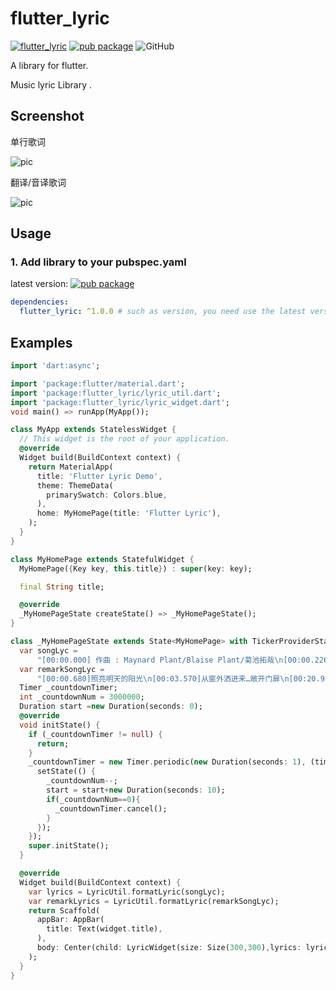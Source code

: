 # flutter_lyric

[![flutter_lyric](https://img.shields.io/badge/ozyl-flutterLyric-blue.svg)](https://github.com/ozyl/flutter_lyric)
[![pub package](https://img.shields.io/pub/v/flutter_lyric.svg)](https://pub.dartlang.org/packages/flutter_lyric)
![GitHub](https://img.shields.io/github/license/ozyl/flutter_lyric.svg)

A library for flutter.

Music lyric Library .

## Screenshot

单行歌词

![pic](https://github.com/ozyl/flutter_lyric/blob/master/screenshot/Screenshot_2019-12-16-16-04-35-915_cn.okzyl.flutter_lyric_example.jpg?raw=true)

翻译/音译歌词

![pic](https://github.com/ozyl/flutter_lyric/raw/master/screenshot/Screenshot_2019-12-16-16-24-13-083_cn.okzyl.flutter_lyric_example.jpg)


## Usage

### 1. Add library to your pubspec.yaml

latest version: [![pub package](https://img.shields.io/pub/v/flutter_lyric.svg)](https://pub.dartlang.org/packages/flutter_lyric)

```yaml
dependencies:
  flutter_lyric: ^1.0.0 # such as version, you need use the latest version of pub.
```

## Examples

```dart
import 'dart:async';

import 'package:flutter/material.dart';
import 'package:flutter_lyric/lyric_util.dart';
import 'package:flutter_lyric/lyric_widget.dart';
void main() => runApp(MyApp());

class MyApp extends StatelessWidget {
  // This widget is the root of your application.
  @override
  Widget build(BuildContext context) {
    return MaterialApp(
      title: 'Flutter Lyric Demo',
      theme: ThemeData(
        primarySwatch: Colors.blue,
      ),
      home: MyHomePage(title: 'Flutter Lyric'),
    );
  }
}

class MyHomePage extends StatefulWidget {
  MyHomePage({Key key, this.title}) : super(key: key);

  final String title;

  @override
  _MyHomePageState createState() => _MyHomePageState();
}

class _MyHomePageState extends State<MyHomePage> with TickerProviderStateMixin{
  var songLyc =
      "[00:00.000] 作曲 : Maynard Plant/Blaise Plant/菊池拓哉\n[00:00.226] 作词 : Maynard Plant/Blaise Plant/菊池拓哉\n[00:00.680]明日を照らすよSunshine\n[00:03.570]窓から射し込む…扉開いて\n[00:20.920]Stop!'cause you got me thinking\n[00:22.360]that I'm a little quicker\n[00:23.520]Go!Maybe the rhythm's off,\n[00:25.100]but I will never let you\n[00:26.280]Know!I wish that you could see it for yourself.\n[00:28.560]It's not,it's not,just stop,hey y'all!やだ!\n[00:30.930]I never thought that I would take over it all.\n[00:33.420]And now I know that there's no way I could fall.\n[00:35.970]You know it's on and on and off and on,\n[00:38.210]And no one gets away.\n[00:40.300]僕の夢は何処に在るのか?\n[00:45.100]影も形も見えなくて\n[00:50.200]追いかけていた守るべきもの\n[00:54.860]There's a sunshine in my mind\n[01:02.400]明日を照らすよSunshineどこまでも続く\n[01:07.340]目の前に広がるヒカリの先へ\n[01:12.870]未来の\n[01:15.420]輝く\n[01:18.100]You know it's hard,just take a chance.\n[01:19.670]信じて\n[01:21.289]明日も晴れるかな?\n[01:32.960]ほんの些細なことに何度も躊躇ったり\n[01:37.830]誰かのその言葉いつも気にして\n[01:42.850]そんな弱い僕でも「いつか必ずきっと!」\n[01:47.800]強がり?それも負け惜しみ?\n[01:51.940]僕の夢は何だったのか\n[01:56.720]大事なことも忘れて\n[02:01.680]目の前にある守るべきもの\n[02:06.640]There's a sunshine in my mind\n[02:14.500]明日を照らすよSunshineどこまでも続く\n[02:19.000]目の前に広がるヒカリの先へ\n[02:24.670]未来のSunshine\n[02:27.200]輝くSunshine\n[02:29.900]You know it's hard,just take a chance.\n[02:31.420]信じて\n[02:33.300]明日も晴れるかな?\n[02:47.200]Rain's got me now\n[03:05.650]I guess I'm waiting for that Sunshine\n[03:09.200]Why's It only shine in my mind\n[03:15.960]I guess I'm waiting for that Sunshine\n[03:19.110]Why's It only shine in my mind\n[03:25.970]明日を照らすよSunshineどこまでも続く\n[03:30.690]目の前に広がるヒカリの先へ\n[03:36.400]未来のSunshine\n[03:38.840]輝くSunshine\n[03:41.520]You know it's hard,just take a chance.\n[03:43.200]信じて\n[03:44.829]明日も晴れるかな?\n";
  var remarkSongLyc =
      "[00:00.680]照亮明天的阳光\n[00:03.570]从窗外洒进来…敞开门扉\n[00:20.920]停下!因为你让我感觉到\n[00:22.360]自己有点过快\n[00:23.520]走吧!也许脱离了节奏\n[00:25.100]但我绝不放开你\n[00:26.280]知道吗!我希望你能亲自看看\n[00:28.560]不是这样不是这样快停下听好!糟了!\n[00:30.930]我从来没想过我会接受这一切\n[00:33.420]现在我知道我没办法降低速度\n[00:35.970]你知道这是不断地和不时地\n[00:38.210]于是谁也无法逃脱\n[00:40.300]我的梦想究竟落在何方?\n[00:45.100]为何形影不见\n[00:50.200]奋力追赶着应当守护的事物\n[00:54.860]阳光至始至终都在我心底里\n[01:02.400]照亮明天的阳光无限延伸\n[01:07.340]向着展现眼前的光明前路\n[01:12.870]Sunshine未来的阳光\n[01:15.420]Sunshine耀眼的阳光\n[01:18.100]你知道难以达成只是想去尝试一番\n[01:19.670]相信吧\n[01:21.289]明天也会放晴吗?\n[01:32.960]常因些微不足道的事情踌躇不前\n[01:37.830]总是很在意某人说过的话\n[01:42.850]如此脆弱的我亦坚信「早日必定成功!」\n[01:47.800]这是逞强还是不服输?\n[01:51.940]我的梦想实为何物\n[01:56.720]竟忘了如此重要的事\n[02:01.680]应当守护的事物就在眼前\n[02:06.640]阳光至始至终都在我心底里\n[02:14.500]照亮明天的阳光无限延伸\n[02:19.000]向着展现眼前的光明前路\n[02:24.670]未来的阳光\n[02:27.200]耀眼的阳光\n[02:29.900]你知道难以达成只是想去尝试一番\n[02:31.420]相信吧\n[02:33.300]明天也会放晴吗?\n[02:47.200]此刻雨水纷飞\n[03:05.650]我推测我所等待的就是这缕阳光\n[03:09.200]为什么它只在我心中闪烁\n[03:15.960]我推测我所等待的就是这缕阳光\n[03:19.110]为什么它只在我心中闪烁\n[03:25.970]照亮明天的阳光无限延伸\n[03:30.690]向着展现眼前的光明前路\n[03:36.400]未来的阳光\n[03:38.840]耀眼的阳光\n[03:41.520]你知道难以达成只是想去尝试一番\n[03:43.200]相信吧\n[03:44.829]明天也会放晴吗?";
  Timer _countdownTimer;
  int _countdownNum = 3000000;
  Duration start =new Duration(seconds: 0);
  @override
  void initState() {
    if (_countdownTimer != null) {
      return;
    }
    _countdownTimer = new Timer.periodic(new Duration(seconds: 1), (timer) {
      setState(() {
        _countdownNum--;
        start = start+new Duration(seconds: 10);
        if(_countdownNum==0){
          _countdownTimer.cancel();
        }
      });
    });
    super.initState();
  }

  @override
  Widget build(BuildContext context) {
    var lyrics = LyricUtil.formatLyric(songLyc);
    var remarkLyrics = LyricUtil.formatLyric(remarkSongLyc);
    return Scaffold(
      appBar: AppBar(
        title: Text(widget.title),
      ),
      body: Center(child: LyricWidget(size: Size(300,300),lyrics: lyrics,vsync: this,currentProgress: start.inMilliseconds.toDouble(),)),
    );
  }
}

```